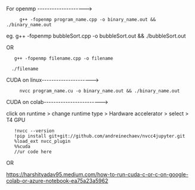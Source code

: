For openmp -------------------->

         g++ -fopenmp program_name.cpp -o binary_name.out && ./binary_name.out 

eg. g++ -fopenmp bubbleSort.cpp -o bubbleSort.out && ./bubbleSort.out 

  OR 
  
       g++ -fopenmp filename.cpp -o filename

      ./filename

CUDA on linux--------------------->

         nvcc program_name.cu -o binary_name.out && ./binary_name.out

CUDA on colab------------------------>

click on runtime > change runtime type > Hardware accelerator > select > T4 GPU

       !nvcc --version
       !pip install git+git://github.com/andreinechaev/nvcc4jupyter.git
       %load_ext nvcc_plugin
       %%cuda 
       //ur code here

OR 

https://harshityadav95.medium.com/how-to-run-cuda-c-or-c-on-google-colab-or-azure-notebook-ea75a23a5962 

